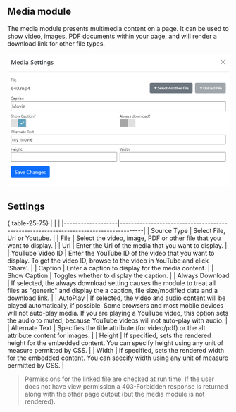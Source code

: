 ## Media module
The media module presents multimedia content on a page.  It can be used to show video, images, PDF documents within your page, and will render a download link for other file types.

![Settings](Media.png)

## Settings

{.table-25-75}
|                   |                                                                                      |
|-------------------|--------------------------------------------------------------------------------------|
| Source Type       | Select File, Url or Youtube.  |
| File              | Select the video, image, PDF or other file that you want to display.  |
| Url               | Enter the Url of the media that you want to display.  |
| YouTube Video ID  | Enter the YouTube ID of the video that you want to display.  To get the video ID, browse to the video in YouTube and click 'Share'. |
| Caption           | Enter a caption to display for the media content.   |
| Show Caption      | Toggles whether to display the caption. |
| Always Download   | If selected, the always download setting causes the module to treat all files as "generic" and display the a caption, file size/modified data and a download link. |
| AutoPlay          | If selected, the video and audio content will be played automatically, if possible.  Some browsers and most mobile devices will not auto-play media.  If you are playing a YouTube video, this option sets the audio to muted, because YouTube videos will not auto-play with audio.  |
| Alternate Text    | Specifies the title attribute (for video/pdf) or the alt attribute content for images.  |
| Height            | If specified, sets the rendered height for the embedded content.  You can specify height using any unit of measure permitted by CSS.  |
| Width             | If specified, sets the rendered width for the embedded content.  You can specify width using any unit of measure permitted by CSS.  |

> Permissions for the linked file are checked at run time.  If the user does not have view permission a 403-Forbidden response is returned along with the other page output (but the media module is not rendered).